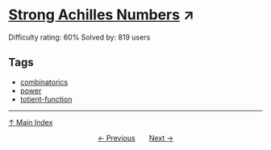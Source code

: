 # [Strong Achilles Numbers](https://projecteuler.net/problem=302) ↗️

Difficulty rating: 60%
Solved by: 819 users
## Tags

- [combinatorics](../tags/combinatorics.md)
- [power](../tags/power.md)
- [totient-function](../tags/totient-function.md)



---

[↑ Main Index](../README.md)


<div align=center><a href='301.md'>← Previous</a> &nbsp;&nbsp; &nbsp;&nbsp;  <a href='303.md'>Next →</a></div>
